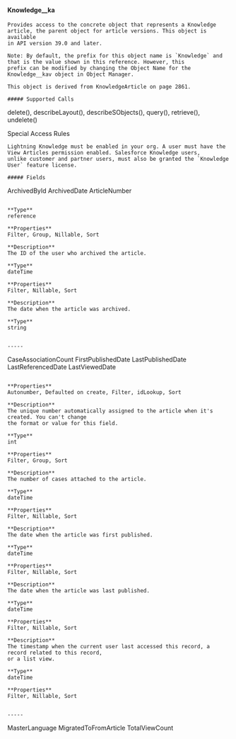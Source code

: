 #### Knowledge__ka

```
Provides access to the concrete object that represents a Knowledge article, the parent object for article versions. This object is available
in API version 39.0 and later.

Note: By default, the prefix for this object name is `Knowledge` and that is the value shown in this reference. However, this
prefix can be modified by changing the Object Name for the Knowledge__kav object in Object Manager.

This object is derived from KnowledgeArticle on page 2861.

##### Supported Calls
```
delete(), describeLayout(), describeSObjects(), query(), retrieve(), undelete()

 Special Access Rules

```
Lightning Knowledge must be enabled in your org. A user must have the View Articles permission enabled. Salesforce Knowledge users,
unlike customer and partner users, must also be granted the `Knowledge User` feature license.

##### Fields

```
ArchivedById
ArchivedDate
ArticleNumber

```

**Type**
reference

**Properties**
Filter, Group, Nillable, Sort

**Description**
The ID of the user who archived the article.

**Type**
dateTime

**Properties**
Filter, Nillable, Sort

**Description**
The date when the article was archived.

**Type**
string


-----

```
CaseAssociationCount
FirstPublishedDate
LastPublishedDate
LastReferencedDate
LastViewedDate

```

**Properties**
Autonumber, Defaulted on create, Filter, idLookup, Sort

**Description**
The unique number automatically assigned to the article when it's created. You can't change
the format or value for this field.

**Type**
int

**Properties**
Filter, Group, Sort

**Description**
The number of cases attached to the article.

**Type**
dateTime

**Properties**
Filter, Nillable, Sort

**Description**
The date when the article was first published.

**Type**
dateTime

**Properties**
Filter, Nillable, Sort

**Description**
The date when the article was last published.

**Type**
dateTime

**Properties**
Filter, Nillable, Sort

**Description**
The timestamp when the current user last accessed this record, a record related to this record,
or a list view.

**Type**
dateTime

**Properties**
Filter, Nillable, Sort


-----

```
MasterLanguage
MigratedToFromArticle
TotalViewCount
